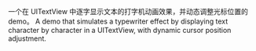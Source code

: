 一个在 UITextView 中逐字显示文本的打字机动画效果，并动态调整光标位置的 demo。 A demo that simulates a typewriter effect by displaying text character by character in a UITextView, with dynamic cursor position adjustment.
